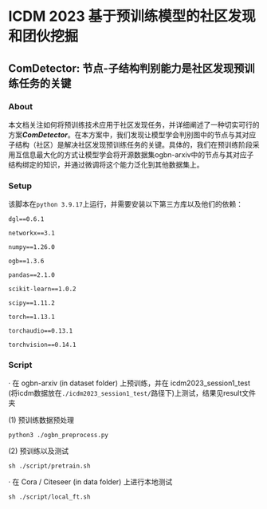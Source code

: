 # ICDM 2023 基于预训练模型的社区发现和团伙挖掘

## ComDetector: 节点-子结构判别能力是社区发现预训练任务的关键

### About
本文档关注如何将预训练技术应用于社区发现任务，并详细阐述了一种切实可行的方案***ComDetector***。在本方案中，我们发现让模型学会判别图中的节点与其对应子结构（社区）是解决社区发现预训练任务的关键。具体的，我们在预训练阶段采用互信息最大化的方式让模型学会将开源数据集ogbn-arxiv中的节点与其对应子结构绑定的知识，并通过微调将这个能力泛化到其他数据集上。

### Setup
该脚本在`python 3.9.17`上运行，并需要安装以下第三方库以及他们的依赖：

    dgl==0.6.1

    networkx==3.1

    numpy==1.26.0

    ogb==1.3.6

    pandas==2.1.0

    scikit-learn==1.0.2

    scipy==1.11.2

    torch==1.13.1

    torchaudio==0.13.1

    torchvision==0.14.1
    
### Script
· 在 ogbn-arxiv (in dataset folder) 上预训练，并在 icdm2023_session1_test (将icdm数据放在`./icdm2023_session1_test/`路径下)上测试，结果见result文件夹

(1) 预训练数据预处理

`python3 ./ogbn_preprocess.py`

(2) 预训练以及测试

`sh ./script/pretrain.sh`

· 在 Cora / Citeseer (in data folder) 上进行本地测试 

`sh ./script/local_ft.sh`
